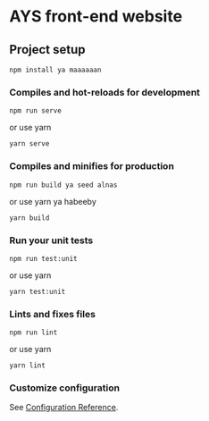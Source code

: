 # AYS front-end website


## Project setup
```
npm install ya maaaaaan
```

### Compiles and hot-reloads for development
```
npm run serve
```
or use  yarn
```
yarn serve
```

### Compiles and minifies for production
```
npm run build ya seed alnas
```
or use yarn ya habeeby
```
yarn build
```

### Run your unit tests
```
npm run test:unit
```
or use yarn
```
yarn test:unit
```

### Lints and fixes files
```
npm run lint
```
or use yarn
```
yarn lint
```

### Customize configuration
See [Configuration Reference](https://cli.vuejs.org/config/).
